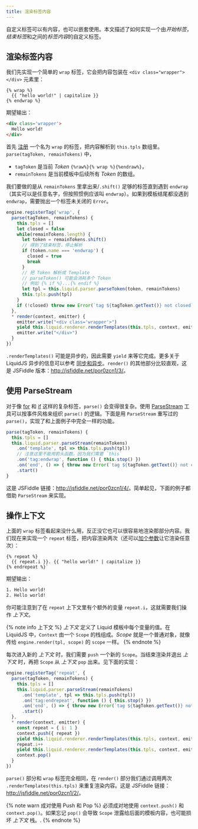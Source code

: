 ```yaml
---
title: 渲染标签内容
---
```


自定义标签可以有内容，也可以嵌套使用。本文描述了如何实现一个由*开始标签*，*结束标签*和之间的*标签内容*的自定义标签。

## 渲染标签内容

我们先实现一个简单的 `wrap` 标签，它会把内容包装在 `<div class="wrapper"></div>` 元素里：

```liquid
{% wrap %}
  {{ "hello world!" | capitalize }}
{% endwrap %}
```

期望输出：

```html
<div class='wrapper'>
  Hello world!
</div>
```

首先 [注册][register-tags] 一个名为 `wrap` 的标签，把内容解析到 `this.tpls` 数组里。`parse(tagToken, remainTokens)` 中，

- `tagToken` 是当前 *Token* `{%raw%}{% wrap %}{%endraw%}`，
- `remainTokens` 是当前模板中后续所有 *Token* 的数组。

我们要做的是从 `remainTokens` 里拿出来/`.shift()` 足够的标签直到遇到 `endwrap`（其实可以是任意名字，但按照惯例应该叫 `endwrap`）。如果到模板结尾都没遇到 `endwrap`，需要抛出一个标签未关闭的 `Error`。

```javascript
engine.registerTag('wrap', {
  parse(tagToken, remainTokens) {
    this.tpls = []
    let closed = false
    while(remainTokens.length) {
      let token = remainTokens.shift()
      // 得到了结束标签，停止解析
      if (token.name === 'endwrap') {
        closed = true
        break
      }
      // 把 Token 解析成 Template
      // parseToken() 可能会消耗多个 Token
      // 例如 {% if %}...{% endif %}
      let tpl = this.liquid.parser.parseToken(token, remainTokens)
      this.tpls.push(tpl)
    }
    if (!closed) throw new Error(`tag ${tagToken.getText()} not closed`)
  },
  * render(context, emitter) {
    emitter.write("<div class='wrapper'>")
    yield this.liquid.renderer.renderTemplates(this.tpls, context, emitter)
    emitter.write("</div>")
  }
})
```

`.renderTemplates()` 可能是异步的，因此需要 `yield` 来等它完成。更多关于 LiquidJS 异步的信息可以参考 [同步和异步][async]。`render()` 的其他部分比较直观，这是 JSFiddle 版本：<http://jsfiddle.net/por0zcn1/3/>。

## 使用 ParseStream

对于像 [for][for] 和 [if][if] 这样的复杂标签，`parse()` 会变得很复杂。使用 [ParseStream][ParseStream] 工具可以按事件风格来组织 `parse()` 的逻辑。下面是用 `ParseStream` 重写过的 `parse()`，实现了和上面例子中完全一样的功能。

```javascript
parse(tagToken, remainTokens) {
  this.tpls = []
  this.liquid.parser.parseStream(remainTokens)
    .on('template', tpl => this.tpls.push(tpl))
    // 注意这里不能用箭头函数，因为我们需要 `this`
    .on('tag:endwrap', function () { this.stop() })
    .on('end', () => { throw new Error(`tag ${tagToken.getText()} not closed`) })
    .start()
}
```

这是 JSFiddle 链接：<http://jsfiddle.net/por0zcn1/4/>。简单起见，下面的例子都借助 `ParseStream` 来实现。

## 操作上下文

上面的 `wrap` 标签看起来没什么用，反正没它也可以很容易地渲染那部分内容。我们现在来实现一个 `repeat` 标签，把内容渲染两次（还可以[加个参数][parameter]让它渲染任意次）：

```liquid
{% repeat %}
  {{ repeat.i }}. {{ "hello world!" | capitalize }}
{% endrepeat %}`
```

期望输出：

```html
1. Hello world!
2. Hello world!
```

你可能注意到了在 `repeat` 上下文里有个额外的变量 `repeat.i`，这就需要我们操作 *上下文*。

{% note info 上下文 %}
<em>上下文</em> 定义了 Liquid 模板中每个变量的值。在 LiquidJS 中，`Context` 由一个 `Scope` 的栈组成。*Scope* 就是一个普通对象，就像传给 `engine.render(tpl, scope)` 的 `scope` 一样。
{% endnote %}

每次进入新的 *上下文* 时，我们需要 `push` 一个新的 `Scope`。当结束渲染并退出 *上下文* 时，再把 `Scope` 从 *上下文* `pop` 出来。见下面的实现：

```javascript
engine.registerTag('repeat', {
  parse(tagToken, remainTokens) {
    this.tpls = []
    this.liquid.parser.parseStream(remainTokens)
      .on('template', tpl => this.tpls.push(tpl))
      .on('tag:endrepeat', function () { this.stop() })
      .on('end', () => { throw new Error(`tag ${tagToken.getText()} not closed`) })
      .start()
  },
  * render(context, emitter) {
    const repeat = { i: 1 }
    context.push({ repeat })
    yield this.liquid.renderer.renderTemplates(this.tpls, context, emitter)
    repeat.i++
    yield this.liquid.renderer.renderTemplates(this.tpls, context, emitter)
    context.pop()
  }
})
```

`parse()` 部分和 `wrap` 标签完全相同，在 `render()` 部分我们通过调用两次 `.renderTemplates(this.tpls)` 来重复渲染内容。这是 JSFiddle 链接：<http://jsfiddle.net/por0zcn1/2/>。

{% note warn 成对使用 Push 和 Pop %}
必须成对地使用 `context.push()` 和 `context.pop()`。如果忘记 `pop()` 会导致 `Scope` 泄露给后面的模板内容，也可能损坏 *上下文* 栈。.
{% endnote %}

[register-tags]: ./register-filters-tags.html
[async]: ./sync-and-async.html
[for]: ../tags/for.html
[if]: ../tags/if.html
[ParseStream]: /api/classes/ParseStream.html
[parameter]: ./parse-parameters.html
